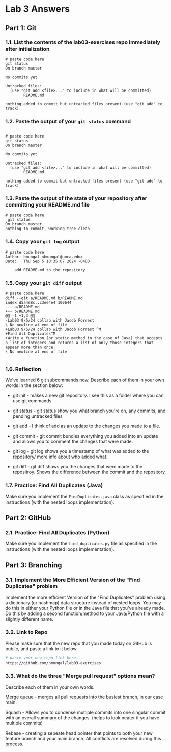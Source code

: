 # Lab 3 Answers

## Part 1: Git

### 1.1. List the contents of the lab03-exercises repo immediately after initialization
```
# paste code here
git status
On branch master

No commits yet

Untracked files:
  (use "git add <file>..." to include in what will be committed)
        README.md

nothing added to commit but untracked files present (use "git add" to track)

```

### 1.2. Paste the output of your `git status` command
```

# paste code here
git status
On branch master

No commits yet

Untracked files:
  (use "git add <file>..." to include in what will be committed)
        README.md

nothing added to commit but untracked files present (use "git add" to track)

```

### 1.3. Paste the output of the state of your repository after committing your README.md file
```
# paste code here
 git status
On branch master
nothing to commit, working tree clean

```

### 1.4. Copy your `git log` output
```
# paste code here
Author: bmungal <bmungal@unca.edu>
Date:   Thu Sep 5 10:35:07 2024 -0400

    add README.md to the repository

```

### 1.5. Copy your `git diff` output
```
# paste code here
diff --git a/README.md b/README.md
index d5a4e8c..c3ee4e4 100644
--- a/README.md
+++ b/README.md
@@ -1 +1,3 @@
-Lab03 9/5/24 collab with Jacob Forrest
\ No newline at end of file
+Lab03 9/5/24 collab with Jacob Forrest ^M
+Find All Duplicates^M
+Write a function (or static method in the case of Java) that accepts a list of integers and returns a list of only those integers that appear more than once.
\ No newline at end of file


```


### 1.6. Reflection

We've learned 6 git subcommands now. Describe each of them in your own words in the section below:

* git init - makes a new git repository. I see this as a folder where you can use git commands.

* git status - git status show you what branch you're on, any commits, and pending untracked files

* git add - I think of add as an update to the changes you made to a file.

* git commit - git commit bundles everything you added into an update and allows you to comment the changes that were made.

* git log - git log shows you a timestamp of what was added to the repository/ more info about who added what.

* git diff - git diff shows you the changes that were made to the repositroy. Shows the difference between the commit and the repository


### 1.7. Practice: Find All Duplicates (Java)
Make sure you implement the `FindDuplicates.java` class as specified in the instructions (with the nested loops implementation).

## Part 2: GitHub

### 2.1. Practice: Find All Duplicates (Python)
Make sure you implement the `find_duplicates.py` file as specified in the instructions (with the nested loops implementation).


## Part 3: Branching

### 3.1. Implement the More Efficient Version of the "Find Duplicates" problem
Implement the more efficient Version of the "Find Duplicates" problem using a dictionary (or hashmap) data structure instead of nested loops. You may do this in either your Python file or in the Java file that you’ve already made. Do this by adding a second function/method to your Java/Python file with a slightly different name.


### 3.2. Link to Repo
Please make sure that the new repo that you made today on GitHub is public, and paste a link to it below.

```bash
# paste your new repo link here...
https://github.com/bmungal/lab03-exercises
```

### 3.3. What do the three "Merge pull request" options mean? 
Describe each of them in your own words.

Merge queue - merges all pull requests into the busiest branch, in our case main.  

Squash - Allows you to condense multiple commits into one singular commit with an overall summary of the changes. (helps to look neater if you have multiple commits)

Rebase - creating a sepeate head pointer that points to both your new feature branch and your main branch. All conflicts are resolved during this process.